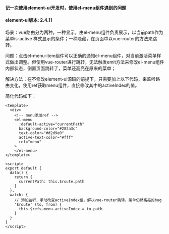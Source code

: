 #### 记一次使用element-ui开发时，使用el-menu组件遇到的问题
#### element-ui版本: 2.4.11

场景：vue路由分为两种，一种显示，由el-menu组件负责展示，以当前path作为菜单is-active 样式显示的条件；一种隐藏，在页面中以vue-router的方法来跳转。 

问题：点击el-menu-item组件可以正确的通知el-menu组件，对当前激活菜单样式做出调整。但使用vue-router进行跳转，无法触发emit方法来修改el-menu组件内部状态，倒置页面跳转了，菜单还高亮在原来的菜单；

解决方法：在不修改element-ui源码的前提下，只需要加上以下代码，来监听路由变化，使用ref获取menu组件，直接修改其中的activeIndex的值。

简化代码如下：
```
<template>
  <div>
    <!-- menu添加ref -->
    <el-menu
      :default-active="currentPath"
      background-color="#282a3c"
      text-color="#d2d9e0"
      active-text-color="#fff"
      ref="menu"
    >
    </el-menu>
</template>

<script>
export default {
  data() {
    return {
      currentPath: this.$route.path
    }
  },
  watch: {
    // 添加监听，手动改变activeIndex值，解决vue-router跳转，菜单仍然高亮的bug
    '$route' (to, from) {
      this.$refs.menu.activeIndex = to.path
    }
  }
}
</script>
```